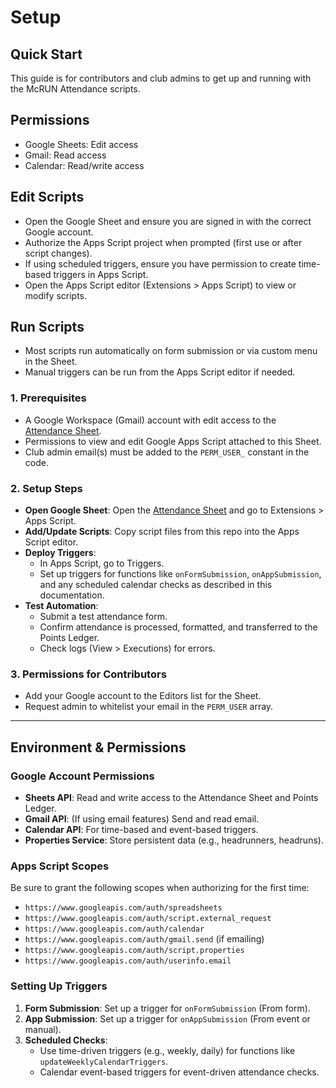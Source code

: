 # Setup

## Quick Start

This guide is for contributors and club admins to get up and running with the McRUN Attendance scripts.

## Permissions
- Google Sheets: Edit access
- Gmail: Read access
- Calendar: Read/write access


## Edit Scripts
- Open the Google Sheet and ensure you are signed in with the correct Google account.
- Authorize the Apps Script project when prompted (first use or after script changes).
- If using scheduled triggers, ensure you have permission to create time-based triggers in Apps Script.
- Open the Apps Script editor (Extensions > Apps Script) to view or modify scripts.

## Run Scripts
- Most scripts run automatically on form submission or via custom menu in the Sheet.
- Manual triggers can be run from the Apps Script editor if needed.


### 1. Prerequisites

- A Google Workspace (Gmail) account with edit access to the [Attendance Sheet](https://docs.google.com/spreadsheets/d/1SnaD9UO4idXXb07X8EakiItOOORw5UuEOg0dX_an3T4/).
- Permissions to view and edit Google Apps Script attached to this Sheet.
- Club admin email(s) must be added to the `PERM_USER_` constant in the code.

### 2. Setup Steps

- **Open Google Sheet**: Open the [Attendance Sheet](https://docs.google.com/spreadsheets/d/1SnaD9UO4idXXb07X8EakiItOOORw5UuEOg0dX_an3T4/) and go to Extensions > Apps Script.
- **Add/Update Scripts**: Copy script files from this repo into the Apps Script editor.
- **Deploy Triggers**:  
  - In Apps Script, go to Triggers.
  - Set up triggers for functions like `onFormSubmission`, `onAppSubmission`, and any scheduled calendar checks as described in this documentation.
- **Test Automation**:  
  - Submit a test attendance form.
  - Confirm attendance is processed, formatted, and transferred to the Points Ledger.
  - Check logs (View > Executions) for errors.

### 3. Permissions for Contributors

- Add your Google account to the Editors list for the Sheet.
- Request admin to whitelist your email in the `PERM_USER` array.

---

## Environment & Permissions

### Google Account Permissions

- **Sheets API**: Read and write access to the Attendance Sheet and Points Ledger.
- **Gmail API**: (If using email features) Send and read email.
- **Calendar API**: For time-based and event-based triggers.
- **Properties Service**: Store persistent data (e.g., headrunners, headruns).

### Apps Script Scopes

Be sure to grant the following scopes when authorizing for the first time:

- `https://www.googleapis.com/auth/spreadsheets`
- `https://www.googleapis.com/auth/script.external_request`
- `https://www.googleapis.com/auth/calendar`
- `https://www.googleapis.com/auth/gmail.send` (if emailing)
- `https://www.googleapis.com/auth/script.properties`
- `https://www.googleapis.com/auth/userinfo.email`

### Setting Up Triggers

1. **Form Submission**: Set up a trigger for `onFormSubmission` (From form).
2. **App Submission**: Set up a trigger for `onAppSubmission` (From event or manual).
3. **Scheduled Checks**:  
   - Use time-driven triggers (e.g., weekly, daily) for functions like `updateWeeklyCalendarTriggers`.
   - Calendar event-based triggers for event-driven attendance checks.

